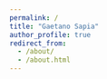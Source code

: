 ```yaml
---
permalink: /
title: "Gaetano Sapia"
author_profile: true
redirect_from: 
  - /about/
  - /about.html
---
```



